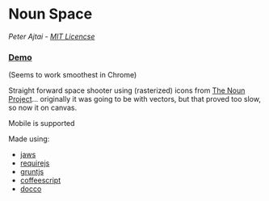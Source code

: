 Noun Space
==========

_Peter Ajtai - [MIT Licencse](https://raw.github.com/pajtai/Noun-Space/master/MIT-LICENSE.txt)_

### [Demo](http://pajtai.github.com/Noun-Space)

(Seems to work smoothest in Chrome)

Straight forward space shooter using (rasterized) icons from [The Noun Project](http://thenounproject.com/)...
originally it was going to be with vectors, but that proved too slow, so now it on canvas.

Mobile is supported

Made using:

* [jaws](http://jawsjs.com/)
* [requirejs](http://requirejs.org)
* [gruntjs](http://gruntjs.com)
* [coffeescript](http://coffeescript.org/)
* [docco](http://jashkenas.github.com/docco/)
